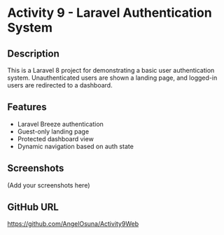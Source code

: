 # Activity 9 - Laravel Authentication System

## Description
This is a Laravel 8 project for demonstrating a basic user authentication system. Unauthenticated users are shown a landing page, and logged-in users are redirected to a dashboard.

## Features
- Laravel Breeze authentication
- Guest-only landing page
- Protected dashboard view
- Dynamic navigation based on auth state

## Screenshots
(Add your screenshots here)

## GitHub URL
https://github.com/AngelOsuna/Activity9Web
